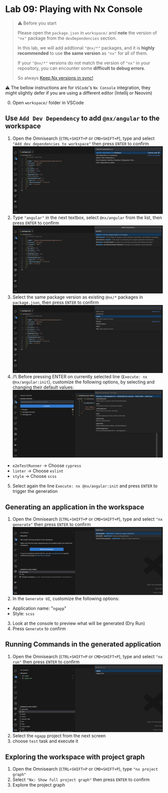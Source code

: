 # Lab 09:  Playing with Nx Console

> ⚠️ Before you start
>
> Please open the `package.json` in `workspace/` and **note** the version of `"nx"` package from the `devDependencies` section.
>
> In this lab, we will add addtional `"@nx/*"` packages, and it is **highly recommended** to use **the same version** as `"nx"` for all of them.
>
> If your `"@nx/*"` versions do not match the version of `"nx"` in your repository, you can encounter some **difficult to debug errors**.
>
> So always [Keep Nx versions in sync!](https://nx.dev/recipes/tips-n-tricks/keep-nx-versions-in-sync)

⚠️ The bellow instructions are for `VSCode`'s `Nx Console` integration, they might slightly defer if you are using a different editor (Intellij or Neovim)

0. Open `workspace/` folder in VSCode

## Use `Add Dev Dependency` to add `@nx/angular` to the workspace

1. Open the Omnisearch (`CTRL+SHIFT+P` or `CMD+SHIFT+P`), type and select `"Add dev dependencies to workspace"` then press `ENTER` to confirm
![](images/nx-console-add-dev-dep.png)
2. Type `"angular"` in the next textbox, select `@nx/angular` from the list, then press `ENTER` to confirm
![](images/nx-console-select-angular.png)
3. Select the same package version as existing `@nx/*` packages in `package.json`, then press `ENTER` to confirm
![](images/nx-console-select-pkg-version.png)
4. /!\ Before pressing ENTER on currently selected line (`Execute: nx @nx/angular:init`), customize the following options, by selecting and changing their default values:
![](images/nx-console-angular-init.png)
  *  `e2eTestRunner` → Choose `cypress`
  *  `linter` → Choose `eslint`
  *  `style` → Choose `scss`
5. Select again the line `Execute: nx @nx/angular:init` and  press `ENTER` to trigger the generation 

## Generating an application in the workspace

1. Open the Omnisearch (`CTRL+SHIFT+P` or `CMD+SHIFT+P`), type and select `"nx generate"` then press `ENTER` to confirm
![](images/nx-console-generate-ng-app.png)
2. In the `Generate UI`, customize the following options:
  * Application name:  "`ngapp`"
  * Style: `scss`
3. Look at the console to preview what will be generated (Dry Run)
4. Press `Generate` to confirm

## Running Commands in the generated application

1. Open the Omnisearch (`CTRL+SHIFT+P` or `CMD+SHIFT+P`), type and select `"nx run"` then press `ENTER` to confirm
![](images/nx-console-run-ng-app.png)
2. Select the `ngapp` project from the next screen
3. choose `test` task and execute it

## Exploring the workspace with project graph

1. Open the Omnisearch (`CTRL+SHIFT+P` or `CMD+SHIFT+P`), type `"nx project graph"`
2. Select `"Nx: Show full project graph"` then press `ENTER` to confirm
3. Explore the project graph


